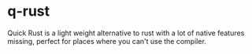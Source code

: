 # q-rust
Quick Rust is a light weight alternative to rust with a lot of native features missing, perfect for places where you can't use the compiler.
